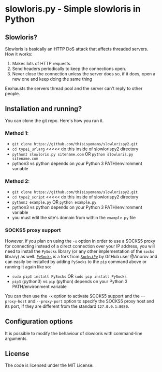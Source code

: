 # slowloris.py - Simple slowloris in Python

## Slowloris?
Slowloris is basically an HTTP DoS attack that affects threaded servers. How it works:

1. Makes lots of HTTP requests.
2. Send headers periodically to keep the connections open.
3. Never close the connection unless the server does so, if it does, open a new one and keep doing the same thing

Eexhausts the servers thread pool and the server can't reply to other people.

## Installation and running?

You can clone the git repo. Here's how you run it.

### Method 1:

* `git clone https://github.com/thisisyomans/slowlorispy2.git`
* `cd type1_urlarg` <<<<< do this inside of slowlorispy2 directory
* `python3 slowloris.py sitename.com` OR `python slowloris.py sitename.com`
* python3 vs python depends on your Python 3 PATH/environment variable

### Method 2:

* `git clone https://github.com/thisisyomans/slowlorispy2.git`
* `cd type2_script` <<<<< do this inside of slowlorispy2 directory
* `python3 example.py` OR `python example.py`
* python3 vs python depends on your Python 3 PATH/environment variable
* you must edit the site's domain from within the `example.py` file

### SOCKS5 proxy support

However, if you plan on using the `-x` option in order to use a SOCKS5 proxy for connecting instead of a direct connection over your IP address, you will need to install the `PySocks` library (or any other implementation of the `socks` library) as well. [`PySocks`](https://github.com/Anorov/PySocks) is a fork from [`SocksiPy`](http://socksipy.sourceforge.net/) by GitHub user @Anorov and can easily be installed by adding `PySocks` to the `pip` command above or running it again like so:

* `sudo pip3 install PySocks` OR `sudo pip install PySocks`
* `pip3` (python3) vs `pip` (python) depends on your Python 3 PATH/environment variable

You can then use the `-x` option to activate SOCKS5 support and the `--proxy-host` and `--proxy-port` option to specify the SOCKS5 proxy host and its port, if they are different from the standard `127.0.0.1:8080`.

## Configuration options
It is possible to modify the behaviour of slowloris with command-line arguments.

## License
The code is licensed under the MIT License.
